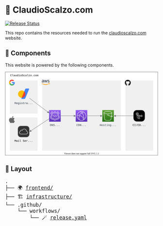 # 🍕 ClaudioScalzo.com

[![Release Status](https://github.com/claudioscalzo/website/actions/workflows/release.yaml/badge.svg)](https://github.com/claudioscalzo/website/actions/workflows/release.yaml)

This repo contains the resources needed to run the [claudioscalzo.com](https://claudioscalzo.com) website.

## 🍣 Components

This website is powered by the following components.

![Components](./.docs/components.drawio.svg)

## 🍔 Layout

<big>
<pre>
.
├── 🌍 <a href="./frontend/">frontend/</a>
├── 🏗 <a href="./infrastructure/">infrastructure/</a>
└── .github/
    └── workflows/
        └── 🪄 <a href="./.github/workflows/release.yaml">release.yaml</a>
</pre>
</big>
